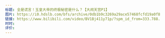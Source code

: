 ```yaml
---
标题: 全是谎言！玉皇大帝的终极秘密是什么？【大闹天宫P1】
图片: https://i0.hdslb.com/bfs/archive/0db1b9c3269a29ace57468fcfd19a0f8ad53bc8e.jpg@518w_290h_1c_!web-video-share-cover.avif
链接: https://www.bilibili.com/video/BV1Bj411y71p/?spm_id_from=333.788.recommend_more_video.-1&vd_source=e815fa5e2c428a98163e9d19be40ec58
时时: 
评价:
---
```


